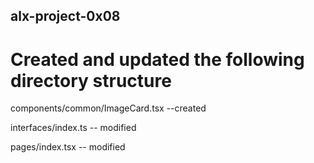 ## alx-project-0x08

# Created and updated the following directory structure

components/common/ImageCard.tsx --created

interfaces/index.ts -- modified

pages/index.tsx -- modified
